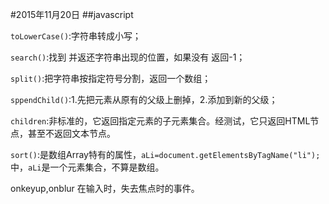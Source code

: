 #2015年11月20日
##javascript

`toLowerCase()`:字符串转成小写；

`search()`:找到 并返还字符串出现的位置，如果没有 返回-1；

`split()`:把字符串按指定符号分割，返回一个数组；

`sppendChild()`:1.先把元素从原有的父级上删掉，2.添加到新的父级；

`children`:非标准的，它返回指定元素的子元素集合。经测试，它只返回HTML节点，甚至不返回文本节点。

`sort()`:是数组Array特有的属性，`aLi=document.getElementsByTagName("li");`中，`aLi`是一个元素集合，不算是数组。

onkeyup,onblur      在输入时，失去焦点时的事件。